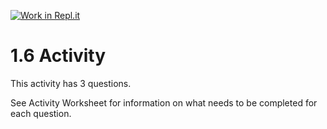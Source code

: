 [![Work in Repl.it](https://classroom.github.com/assets/work-in-replit-14baed9a392b3a25080506f3b7b6d57f295ec2978f6f33ec97e36a161684cbe9.svg)](https://classroom.github.com/online_ide?assignment_repo_id=3288343&assignment_repo_type=AssignmentRepo)
# 1.6 Activity

This activity has 3 questions.  

See Activity Worksheet for information on what needs to be completed for each question.